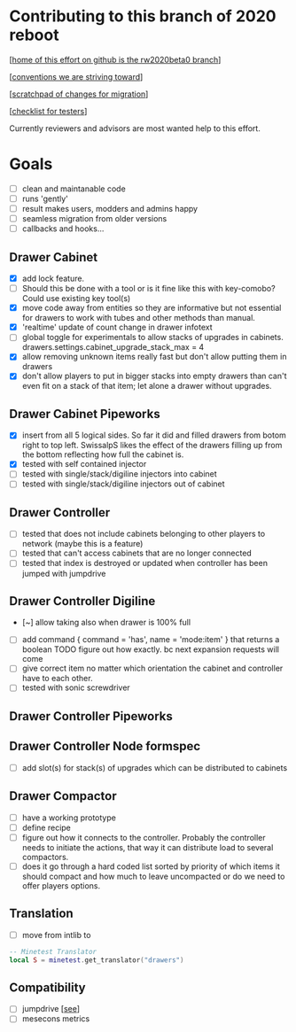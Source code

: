 Contributing to this branch of 2020 reboot
=============================================
[[home of this effort on github is the rw2020beta0 branch](https://github.com/SwissalpS/drawers/tree/rw2020beta0)]

[[conventions we are striving toward](conventions.md)]

[[scratchpad of changes for migration](rewriteChanges.md)]

[[checklist for testers](checklist.md)]

Currently reviewers and advisors are most wanted help to this effort.

Goals
=========
* [ ] clean and maintanable code
* [ ] runs 'gently'
* [ ] result makes users, modders and admins happy
* [ ] seamless migration from older versions
* [ ] callbacks and hooks...

Drawer Cabinet
----------------
* [x] add lock feature.
* [ ] Should this be done with a tool or is it fine like this with key-comobo?
        Could use existing key tool(s)
* [x] move code away from entities so they are informative but not essential
        for drawers to work with tubes and other methods than manual.
* [x] 'realtime' update of count change in drawer infotext
* [ ] global toggle for experimentals to allow stacks of upgrades in cabinets.
        drawers.settings.cabinet_upgrade_stack_max = 4
* [x] allow removing unknown items really fast but don't allow putting them in drawers
* [x] don't allow players to put in bigger stacks into empty drawers than can't
        even fit on a stack of that item; let alone a drawer without upgrades.

Drawer Cabinet Pipeworks
-------------------------
* [x] insert from all 5 logical sides. So far it did and filled drawers from
    botom right to top left. SwissalpS likes the effect of the drawers filling
    up from the bottom reflecting how full the cabinet is.
* [x] tested with self contained injector
* [ ] tested with single/stack/digiline injectors into cabinet
* [ ] tested with single/stack/digiline injectors out of cabinet

Drawer Controller
------------------
* [ ] tested that does not include cabinets belonging to other players to network (maybe this is a feature)
* [ ] tested that can't access cabinets that are no longer connected
* [ ] tested that index is destroyed or updated when controller has been jumped with jumpdrive

Drawer Controller Digiline
-----------------------------
* [~] allow taking also when drawer is 100% full
* [ ] add command { command = 'has', name = 'mode:item' } that returns a
    boolean TODO figure out how exactly. bc next expansion requests will come
* [ ] give correct item no matter which orientation the cabinet and controller
    have to each other.
* [ ] tested with sonic screwdriver

Drawer Controller Pipeworks
-----------------------------

Drawer Controller Node formspec
--------------------------------
* [ ] add slot(s) for stack(s) of upgrades which can be distributed to cabinets

Drawer Compactor
-----------------
* [ ] have a working prototype
* [ ] define recipe
* [ ] figure out how it connects to the controller. Probably the controller
    needs to initiate the actions, that way it can distribute load to several
    compactors.
* [ ] does it go through a hard coded list sorted by priority of which items it
    should compact and how much to leave uncompacted or do we need to offer
    players options.

Translation
-------------
* [ ] move from intlib to
```lua
-- Minetest Translator
local S = minetest.get_translator("drawers")
```

Compatibility
----------------
* [ ] jumpdrive [[see](https://github.com/mt-mods/jumpdrive/blob/d836cc0569b26f1e155d7eb53cb1e1b13ad927da/move/move.lua#L148)]
* [ ] mesecons metrics
